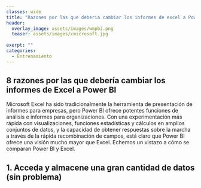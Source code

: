 ```yaml
---
classes: wide
title: "Razones por las que deberia cambiar los informes de excel a Power BI"
header:
  overlay_image: assets/images/wmpbi.png
  teaser: assets/images/cmicrosoft.jpg
  
exerpt: ""
categories:
  - Entrenamiento
---
```

## 8 razones por las que debería cambiar los informes de Excel a Power BI

Microsoft Excel ha sido tradicionalmente la herramienta de presentación de informes para empresas, pero Power BI ofrece potentes funciones de análisis e informes para organizaciones. Con una experimentación más rápida con visualizaciones, funciones estadísticas y cálculos en amplios conjuntos de datos, y la capacidad de obtener respuestas sobre la marcha a través de la rápida recombinación de campos, está claro que Power BI ofrece una visión mucho mayor que Excel. Echemos un vistazo a cómo se comparan Power BI y Excel.

## 1. Acceda y almacene una gran cantidad de datos (sin problema)
